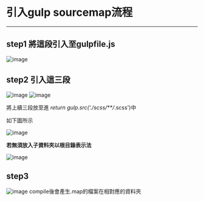 # 引入gulp sourcemap流程
---
## step1 將這段引入至gulpfile.js

![image](/imgs/one.png)
  
## step2 引入這三段
![image](/imgs/two.png)
![image](/imgs/three.png)

將上續三段放至進 *return gulp.src('./scss/**/*.scss')中

如下圖所示

![image](/imgs/for.png)

**若無須放入子資料夾以根目錄表示法**

![image](/imgs/six.png)

## step3

![image](/imgs/nin.png) compile後會產生.map的檔案在相對應的資料夾





 
